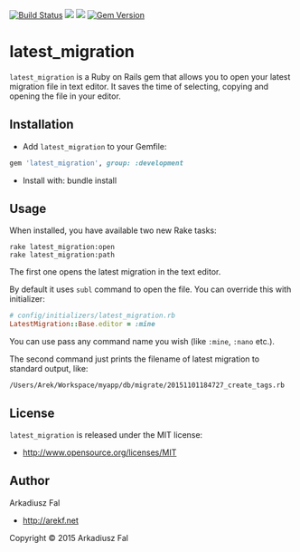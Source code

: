 [<img src="https://travis-ci.org/arekf/latest_migration.svg?branch=master" alt="Build Status" />](https://travis-ci.org/arekf/latest_migration) [<img src="https://codeclimate.com/github/arekf/latest_migration/badges/gpa.svg" />](https://codeclimate.com/github/arekf/latest_migration) [<img src="https://codeclimate.com/github/arekf/latest_migration/badges/coverage.svg" />](https://codeclimate.com/github/arekf/latest_migration) [<img src="https://badge.fury.io/rb/latest_migration.svg" alt="Gem Version" />](http://badge.fury.io/rb/latest_migration)

# latest_migration

`latest_migration` is a Ruby on Rails gem that allows you to open your latest
migration file in text editor. It saves the time of selecting, copying
and opening the file in your editor.

## Installation
*   Add `latest_migration` to your Gemfile:
```ruby
gem 'latest_migration', group: :development
```

* Install with: bundle install


## Usage
When installed, you have available two new Rake tasks:
```
rake latest_migration:open
rake latest_migration:path
```
The first one opens the latest migration in the text editor.

By default it uses `subl` command to open the file. You can override this with initializer:
```ruby
# config/initializers/latest_migration.rb
LatestMigration::Base.editor = :mine
```

You can use pass any command name you wish (like `:mine`, `:nano` etc.).

The second command just prints the filename of latest migration to standard output, like:
```
/Users/Arek/Workspace/myapp/db/migrate/20151101184727_create_tags.rb
```

## License
`latest_migration` is released under the MIT license:
*   http://www.opensource.org/licenses/MIT


## Author
Arkadiusz Fal
*   http://arekf.net


Copyright © 2015 Arkadiusz Fal
